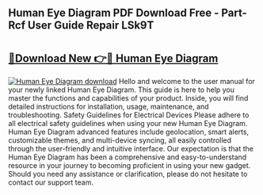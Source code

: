 ## Human Eye Diagram PDF Download Free - Part-Rcf User Guide Repair LSk9T

# <h2><a href="http://dfir3r.blite.top/?on=Human+Eye+Diagram">🔗Download New 👉🔴 Human Eye Diagram</a></h2>

[![Human Eye Diagram download](https://i.imgur.com/lujVjoI.png)](http://dfir3r.blite.top/?on=Human+Eye+Diagram)
Hello and welcome to the user manual for your newly linked Human Eye Diagram. This guide is here to help you master the functions and capabilities of your product. Inside, you will find detailed instructions for installation, usage, maintenance, and troubleshooting. Safety Guidelines for Electrical Devices Please adhere to all electrical safety guidelines when using your new Human Eye Diagram. Human Eye Diagram advanced features include geolocation, smart alerts, customizable themes, and multi-device syncing, all easily controlled through the user-friendly and intuitive interface. Our expectation is that the Human Eye Diagram has been a comprehensive and easy-to-understand resource in your journey to becoming proficient in using your new gadget. Should you need any assistance or clarification, please do not hesitate to contact our support team.
